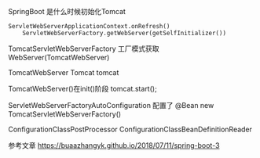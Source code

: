 SpringBoot 是什么时候初始化Tomcat
```
ServletWebServerApplicationContext.onRefresh()
    ServletWebServerFactory.getWebServer(getSelfInitializer())
```

TomcatServletWebServerFactory 工厂模式获取 WebServer(TomcatWebServer)


TomcatWebServer
    Tomcat tomcat

TomcatWebServer()在init()阶段
        tomcat.start();

ServletWebServerFactoryAutoConfiguration 配置了
    @Bean
    new TomcatServletWebServerFactory()



ConfigurationClassPostProcessor
    ConfigurationClassBeanDefinitionReader
    


参考文章
    https://buaazhangyk.github.io/2018/07/11/spring-boot-3

